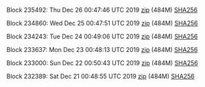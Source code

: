 Block 235492: Thu Dec 26 00:47:46 UTC 2019 [zip](https://dash-bootstrap.ams3.digitaloceanspaces.com/testnet/2019-12-26/bootstrap.dat.zip) (484M) [SHA256](https://dash-bootstrap.ams3.digitaloceanspaces.com/testnet/2019-12-26/sha256.txt)

Block 234860: Wed Dec 25 00:47:51 UTC 2019 [zip](https://dash-bootstrap.ams3.digitaloceanspaces.com/testnet/2019-12-25/bootstrap.dat.zip) (484M) [SHA256](https://dash-bootstrap.ams3.digitaloceanspaces.com/testnet/2019-12-25/sha256.txt)

Block 234243: Tue Dec 24 00:49:06 UTC 2019 [zip](https://dash-bootstrap.ams3.digitaloceanspaces.com/testnet/2019-12-24/bootstrap.dat.zip) (484M) [SHA256](https://dash-bootstrap.ams3.digitaloceanspaces.com/testnet/2019-12-24/sha256.txt)

Block 233637: Mon Dec 23 00:48:13 UTC 2019 [zip](https://dash-bootstrap.ams3.digitaloceanspaces.com/testnet/2019-12-23/bootstrap.dat.zip) (484M) [SHA256](https://dash-bootstrap.ams3.digitaloceanspaces.com/testnet/2019-12-23/sha256.txt)

Block 233000: Sun Dec 22 00:50:43 UTC 2019 [zip](https://dash-bootstrap.ams3.digitaloceanspaces.com/testnet/2019-12-22/bootstrap.dat.zip) (484M) [SHA256](https://dash-bootstrap.ams3.digitaloceanspaces.com/testnet/2019-12-22/sha256.txt)

Block 232389: Sat Dec 21 00:48:55 UTC 2019 [zip](https://dash-bootstrap.ams3.digitaloceanspaces.com/testnet/2019-12-21/bootstrap.dat.zip) (484M) [SHA256](https://dash-bootstrap.ams3.digitaloceanspaces.com/testnet/2019-12-21/sha256.txt)
